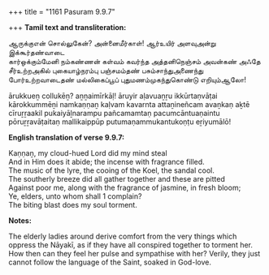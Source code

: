 +++
title = "1161 Pasuram 9.9.7"

+++
**Tamil text and transliteration:**

ஆருக்குஎன் சொல்லுகேன்? அன்னைமீர்காள்! ஆர்உயிர் அளவுஅன்று இக்கூர்தண்வாடை  
கார்ஒக்கும்மேனி நம்கண்ணன் கள்வம் கவர்ந்த அத்தனிநெஞ்சம் அவன்கண் அஃதே  
சீர்உற்றஅகில் புகையாழ்நரம்பு பஞ்சமம்தண் பசும்சாந்துஅணைந்து  
போர்உற்றவாடைதண் மல்லிகைப்பூப் புதுமணம்முகந்துகொண்டு எறியும்ஆலோ!

ārukkueṉ collukēṉ? aṉṉaimīrkāḷ! āruyir aḷavuaṉṟu ikkūrtaṇvāṭai  
kārokkummēṉi namkaṇṇaṉ kaḷvam kavarnta attaṉineñcam avaṉkaṇ aḵtē  
cīruṟṟaakil pukaiyāḻnarampu pañcamamtaṇ pacumcāntuaṇaintu  
pōruṟṟavāṭaitaṇ mallikaippūp putumaṇammukantukoṇṭu eṟiyumālō!

**English translation of verse 9.9.7:**

Kaṇṇaṉ, my cloud-hued Lord did my mind steal  
And in Him does it abide; the incense with fragrance filled.  
The music of the lyre, the cooing of the Koel, the sandal cool.  
The southerly breeze did all gather together and these are pitted  
Against poor me, along with the fragrance of jasmine, in fresh bloom;  
Ye, elders, unto whom shall 1 complain?  
The biting blast does my soul torment.

**Notes:**

The elderly ladies around derive comfort from the very things which oppress the Nāyakī, as if they have all conspired together to torment her. How then can they feel her pulse and sympathise with her? Verily, they just cannot follow the language of the Saint, soaked in God-love.


